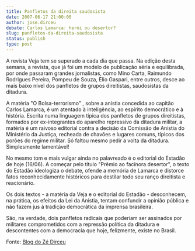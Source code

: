 ```yaml
---
title: Panfletos da direita saudosista
date: 2007-06-17 21:00:00
author: jose.dirceu
debate: Carlos Lamarca: herói ou desertor?
slug: panfletos-da-direita-saudosista
status: publish 
type: post
---
```


  
A revista Veja tem se superado a cada dia que passa. Na edição desta semana, a revista, que já foi um modelo de publicação séria e equilibrada, por onde passaram grandes jornalistas, como Mino Carta, Raimundo Rodrigues Pereira, Pompeu de Souza, Elio Gaspari, entre outros, desce ao mais baixo nível dos panfletos de grupos direitistas, saudosistas da ditadura.   
  
A matéria "O Bolsa-terrorismo" , sobre a anistia concedida ao capitão Carlos Lamarca, é um atentado à inteligência, ao espírito democrático e à história. Escrita numa linguagem típica dos panfletos de grupos direitistas, formados por ex-integrantes do aparelho repressivo da ditadura militar, a matéria é um raivoso editorial contra a decisão da Comissão de Anistia do Ministério da Justiça, recheada de chavões e lugares comuns, típicos dos porões do regime militar. Só faltou mesmo pedir a volta da ditadura. Simplesmente lamentável!  
  
No mesmo tom e mais vulgar ainda no palavreado é o editorial do Estadão de hoje (16/06). A começar pelo título "Prêmio ao facínora desertor", o texto do Estadão ideologiza o debate, ofende a memória de Lamarca e distorce fatos reconhecidamente históricos para destilar todo seu ranço direitista e reacionário.  
  
Os dois textos - a matéria da Veja e o editorial do Estadão - desconhecem, na prática, os efeitos da Lei da Anistia, tentam confundir a opinião pública e não fazem jus à tradição democrática da imprensa brasileira.  
  
São, na verdade, dois panfletos radicais que poderiam ser assinados por militares comprometidos com a repressão política da ditadura e descontentes com a democracia que hoje, felizmente, existe no Brasil.  
  
Fonte: [Blog do Zé Dirceu](http://blogdodirceu.blig.ig.com.br/)
